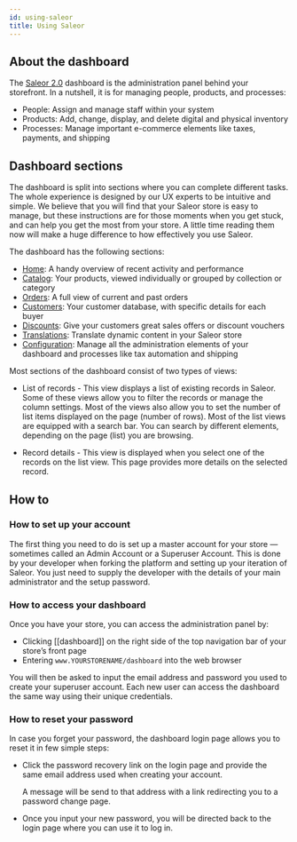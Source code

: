 ```yaml
---
id: using-saleor
title: Using Saleor
---
```


## About the dashboard

The [Saleor 2.0](https://saleor.io/blog/saleor-release-graphqlfirst-headless-ecommerce-102/) dashboard is the administration panel behind your storefront. In a nutshell, it is for managing people, products, and processes:

- People: Assign and manage staff within your system
- Products: Add, change, display, and delete digital and physical inventory
- Processes: Manage important e-commerce elements like taxes, payments, and shipping

## Dashboard sections

The dashboard is split into sections where you can complete different tasks. The whole experience is designed by our UX experts to be intuitive and simple. We believe that you will find that your Saleor store is easy to manage, but these instructions are for those moments when you get stuck, and can help you get the most from your store. A little time reading them now will make a huge difference to how effectively you use Saleor.

The dashboard has the following sections:

- [Home](dashboard/home.md): A handy overview of recent activity and performance
- [Catalog](dashboard/catalog/intro.md): Your products, viewed individually or grouped by collection or category
- [Orders](dashboard/orders.md): A full view of current and past orders
- [Customers](dashboard/customers.md): Your customer database, with specific details for each buyer
- [Discounts](dashboard/discounts/sales.md): Give your customers great sales offers or discount vouchers
- [Translations](dashboard/translations.md): Translate dynamic content in your Saleor store
- [Configuration](dashboard/configuration/intro.md): Manage all the administration elements of your dashboard and processes like tax automation and shipping

Most sections of the dashboard consist of two types of views:

* List of records - This view displays a list of existing records in Saleor. Some of these views allow you to filter the records or manage the column settings. Most of the views also allow you to set the number of list items displayed on the page (number of rows). Most of the list views are equipped with a search bar. You can search by different elements, depending on the page (list)  you are browsing.

* Record details - This view is displayed when you select one of the records on the list view. This page provides more details on the selected record.

## How to

### How to set up your account

The first thing you need to do is set up a master account for your store — sometimes called an Admin Account or a Superuser Account. This is done by your developer when forking the platform and setting up your iteration of Saleor. You just need to supply the developer with the details of your main administrator and the setup password.


### How to access your dashboard

Once you have your store, you can access the administration panel by: 

- Clicking [[dashboard]] on the right side of the top navigation bar of your store’s front page
- Entering `www.YOURSTORENAME/dashboard` into the web browser

You will then be asked to input the email address and password you used to create your superuser account. Each new user can access the dashboard the same way using their unique credentials.

### How to reset your password

In case you forget your password, the dashboard login page allows you to reset it in few simple steps:

* Click the password recovery link on the login page and provide the same email address used when creating your account. 

    A message will be send to that address with a link redirecting you to a password change page. 

* Once you input your new password, you will be directed back to the login page where you can use it to log in. 